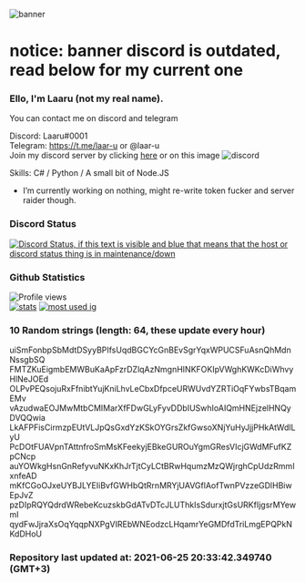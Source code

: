 
![banner](https://raw.githubusercontent.com/stop-bark/stop-bark/master/banner4.png)
# notice: banner discord is outdated, read below for my current one


### Ello, I'm Laaru (not my real name).

You can contact me on discord and telegram  

Discord: Laaru#0001  
Telegram: https://t.me/laar-u or @laar-u  
Join my discord server by clicking [here](https://discord.gg/invite/monk) or on this image ![discord](https://discord.com/api/guilds/848458923136122901/embed.png)

Skills: C# / Python / A small bit of Node.JS  

- I’m currently working on nothing, might re-write token fucker and server raider though.

### Discord Status
[![Discord Status, if this text is visible and blue that means that the host or discord status thing is in maintenance/down](https://discord.c99.nl/widget/theme-4/739824148267925565.png)](https://discord.c99.nl/)

### Github Statistics
![Profile views](https://komarev.com/ghpvc/?username=Laar-u) <br> [![stats](https://github-readme-stats.vercel.app/api?username=Laar-u&show_icons=true&theme=synthwave)](https://github.com/anuraghazra/github-readme-stats) [![most used ig](https://github-readme-stats.vercel.app/api/top-langs/?username=Laar-u&layout=compact&theme=synthwave&show_icons=true&langs_count=10)]((https://github.com/anuraghazra/github-readme-stats))

### 10 Random strings (length: 64, these update every hour)
uiSmFonbpSbMdtDSyyBPIfsUqdBGCYcGnBEvSgrYqxWPUCSFuAsnQhMdnNssgbSQ
FMTZKuEigmbEMWBuKaApFzrDZlqAzNmgnHINKFOKIpVWghKWKcDiWhvyHlNeJOEd
OLPvPEQsojuRxFfnibtYujKniLhvLeCbxDfpceURWUvdYZRTiOqFYwbsTBqamEMv
vAzudwaEOJMwMtbCMIMarXfFDwGLyFyvDDbIUSwhIoAIQmHNEjzelHNQyDVQQwia
LkAFPFisCirmzpEUtVLJpQsGxdYzKSkOYGrsZkfGwsoXNjYuHyJjjPHkAtWdlLyU
PcDOtFUAVpnTAttnfroSmMsKFeekyjEBkeGUROuYgmGResVIcjGWdMFufKZpCNcp
auYOWkgHsnGnRefyvuNKxKhJrTjtCyLCtBRwHqumzMzQWjrghCpUdzRmmIxnfeAD
mKfCGoOJxeUYBJLYEIiBvfGWHbQtRrnMRYjUAVGflAofTwnPVzzeGDlHBiwEpJvZ
pzDIpRQYQdrdWRebeKcuzskbGdATvDTcJLUThkIsSdurxjtGsURKfIjgsrMYewmI
qydFwJjraXsOqYqqpNXPgVIREbWNEodzcLHqamrYeGMDfdTriLmgEPQPkNKdDHoU

### Repository last updated at: 2021-06-25 20:33:42.349740 (GMT+3)
